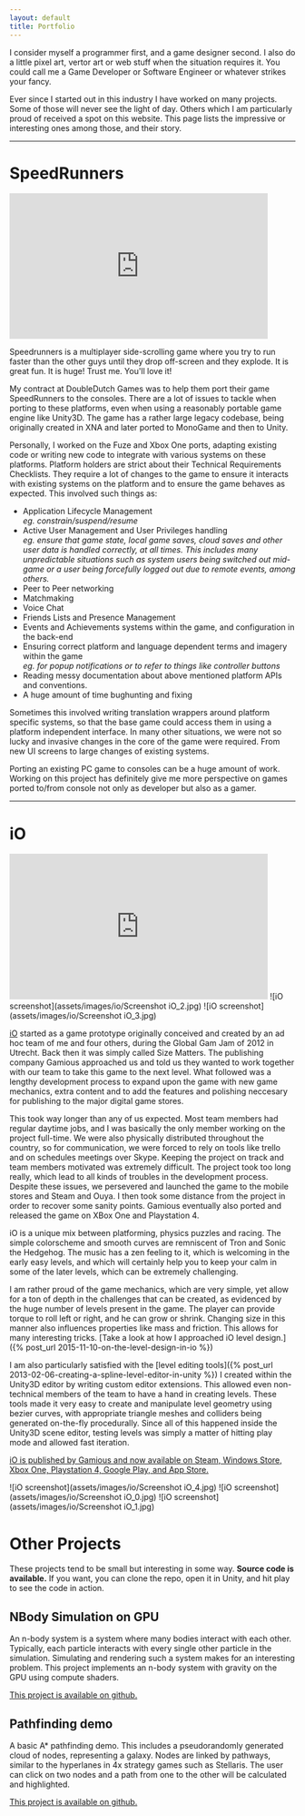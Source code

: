 ```yaml
---
layout: default
title: Portfolio
---
```


I consider myself a programmer first, and a game designer second. I also do a little pixel art, vertor art or web stuff when the situation requires it. You could call me a Game Developer or Software Engineer or whatever strikes your fancy.

Ever since I started out in this industry I have worked on many projects. Some of those will never see the light of day. Others which I am particularly proud of received a spot on this website. This page lists the impressive or interesting ones among those, and their story.

---

# SpeedRunners

<iframe width="455" height="256" src="https://www.youtube.com/embed/BDGzN0fRQI0" frameborder="0" allowfullscreen></iframe>

Speedrunners is a multiplayer side-scrolling game where you try to run faster than the other guys until they drop off-screen and they explode. It is great fun. It is huge! Trust me. You'll love it!

My contract at DoubleDutch Games was to help them port their game SpeedRunners to the consoles. There are a lot of issues to tackle when porting to these platforms, even when using a reasonably portable game engine like Unity3D. The game has a rather large legacy codebase, being originally created in XNA and later ported to MonoGame and then to Unity.

Personally, I worked on the Fuze and Xbox One ports, adapting existing code or writing new code to integrate with various systems on these platforms. Platform holders are strict about their Technical Requirements Checklists. They require a lot of changes to the game to ensure it interacts with existing systems on the platform and to ensure the game behaves as expected. This involved such things as:

* Application Lifecycle Management  
  *eg. constrain/suspend/resume*
* Active User Management and User Privileges handling  
  *eg. ensure that game state, local game saves, cloud saves and other user data is handled correctly, at all times. This includes many unpredictable situations such as system users being switched out mid-game or a user being forcefully logged out due to remote events, among others.*
* Peer to Peer networking
* Matchmaking
* Voice Chat
* Friends Lists and Presence Management
* Events and Achievements systems within the game, and configuration in the back-end
* Ensuring correct platform and language dependent terms and imagery within the game  
  *eg. for popup notifications or to refer to things like controller buttons*
* Reading messy documentation about above mentioned platform APIs and conventions.
* A huge amount of time bughunting and fixing
  
Sometimes this involved writing translation wrappers around platform specific systems, so that the base game could access them in using a platform independent interface. In many other situations, we were not so lucky and invasive changes in the core of the game were required. From new UI screens to large changes of existing systems.

Porting an existing PC game to consoles can be a huge amount of work. Working on this project has definitely give me more perspective on games ported to/from console not only as developer but also as a gamer.
  
---

# iO
<iframe width="455" height="256" src="https://www.youtube.com/embed/nfQKWwc-op8" frameborder="0" allowfullscreen></iframe>
![iO screenshot](assets/images/io/Screenshot iO_2.jpg)
![iO screenshot](assets/images/io/Screenshot iO_3.jpg)

[iO](http://gamious.com/io) started as a game prototype originally conceived and created by an ad hoc team of me and four others, during the Global Gam Jam of 2012 in Utrecht. Back then it was simply called Size Matters. The publishing company Gamious approached us and told us they wanted to work together with our team to take this game to the next level. What followed was a lengthy development process to expand upon the game with new game mechanics, extra content and to add the features and polishing neccesary for publishing to the major digital game stores.

This took way longer than any of us expected. Most team members had regular daytime jobs, and I was basically the only member working on the project full-time. We were also physically distributed throughout the country, so for communication, we were forced to rely on tools like trello and on schedules meetings over Skype. Keeping the project on track and team members motivated was extremely difficult. The project took too long really, which lead to all kinds of troubles in the development process. Despite these issues, we persevered and launched the game to the mobile stores and Steam and Ouya. I then took some distance from the project in order to recover some sanity points. Gamious eventually also ported and released the game on XBox One and Playstation 4.

iO is a unique mix between platforming, physics puzzles and racing. The simple colorscheme and smooth curves are remniscent of Tron and Sonic the Hedgehog. The music has a zen feeling to it, which is welcoming in the early easy levels, and which will certainly help you to keep your calm in some of the later levels, which can be extremely challenging.

I am rather proud of the game mechanics, which are very simple, yet allow for a ton of depth in the challenges that can be created, as evidenced by the huge number of levels present in the game. The player can provide torque to roll left or right, and he can grow or shrink. Changing size in this manner also influences properties like mass and friction. This allows for many interesting tricks. [Take a look at how I approached iO level design.]({% post_url 2015-11-10-on-the-level-design-in-io %})

I am also particularly satisfied with the [level editing tools]({% post_url 2013-02-06-creating-a-spline-level-editor-in-unity %}) I created within the Unity3D editor by writing custom editor extensions. This allowed even non-technical members of the team to have a hand in creating levels. These tools made it very easy to create and manipulate level geometry using bezier curves, with appropriate triangle meshes and colliders being generated on-the-fly procedurally. Since all of this happened inside the Unity3D scene editor, testing levels was simply a matter of hitting play mode and allowed fast iteration.

[iO is published by Gamious and now available on Steam, Windows Store, Xbox One, Playstation 4, Google Play, and App Store.](http://gamious.com/io)

![iO screenshot](assets/images/io/Screenshot iO_4.jpg)
![iO screenshot](assets/images/io/Screenshot iO_0.jpg)
![iO screenshot](assets/images/io/Screenshot iO_1.jpg)

# Other Projects

These projects tend to be small but interesting in some way. **Source code is available.** If you want, you can clone the repo, open it in Unity, and hit play to see the code in action.

## NBody Simulation on GPU

An n-body system is a system where many bodies interact with each other. Typically, each particle interacts with every single other particle in the simulation. Simulating and rendering such a system makes for an interesting problem. This project implements an n-body system with gravity on the GPU using compute shaders.

[This project is available on github.](https://github.com/sanderman01/unity-nbody)

## Pathfinding demo

A basic A* pathfinding demo. This includes a pseudorandomly generated cloud of nodes, representing a galaxy. Nodes are linked by pathways, similar to the hyperlanes in 4x strategy games such as Stellaris. The user can click on two nodes and a path from one to the other will be calculated and highlighted.

[This project is available on github.](https://github.com/sanderman01/pathfinding-demo)